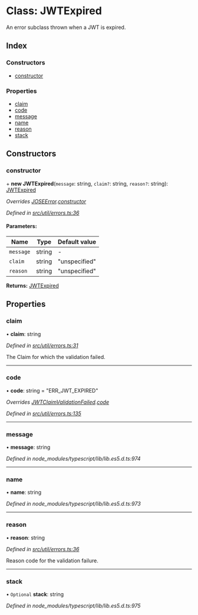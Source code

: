 # Class: JWTExpired

An error subclass thrown when a JWT is expired.

## Index

### Constructors

* [constructor](_util_errors_.jwtexpired.md#constructor)

### Properties

* [claim](_util_errors_.jwtexpired.md#claim)
* [code](_util_errors_.jwtexpired.md#code)
* [message](_util_errors_.jwtexpired.md#message)
* [name](_util_errors_.jwtexpired.md#name)
* [reason](_util_errors_.jwtexpired.md#reason)
* [stack](_util_errors_.jwtexpired.md#stack)

## Constructors

### constructor

\+ **new JWTExpired**(`message`: string, `claim?`: string, `reason?`: string): [JWTExpired](_util_errors_.jwtexpired.md)

*Overrides [JOSEError](_util_errors_.joseerror.md).[constructor](_util_errors_.joseerror.md#constructor)*

*Defined in [src/util/errors.ts:36](https://github.com/panva/jose/blob/v3.6.0/src/util/errors.ts#L36)*

#### Parameters:

Name | Type | Default value |
------ | ------ | ------ |
`message` | string | - |
`claim` | string | "unspecified" |
`reason` | string | "unspecified" |

**Returns:** [JWTExpired](_util_errors_.jwtexpired.md)

## Properties

### claim

•  **claim**: string

*Defined in [src/util/errors.ts:31](https://github.com/panva/jose/blob/v3.6.0/src/util/errors.ts#L31)*

The Claim for which the validation failed.

___

### code

•  **code**: string = "ERR\_JWT\_EXPIRED"

*Overrides [JWTClaimValidationFailed](_util_errors_.jwtclaimvalidationfailed.md).[code](_util_errors_.jwtclaimvalidationfailed.md#code)*

*Defined in [src/util/errors.ts:135](https://github.com/panva/jose/blob/v3.6.0/src/util/errors.ts#L135)*

___

### message

•  **message**: string

*Defined in node_modules/typescript/lib/lib.es5.d.ts:974*

___

### name

•  **name**: string

*Defined in node_modules/typescript/lib/lib.es5.d.ts:973*

___

### reason

•  **reason**: string

*Defined in [src/util/errors.ts:36](https://github.com/panva/jose/blob/v3.6.0/src/util/errors.ts#L36)*

Reason code for the validation failure.

___

### stack

• `Optional` **stack**: string

*Defined in node_modules/typescript/lib/lib.es5.d.ts:975*
